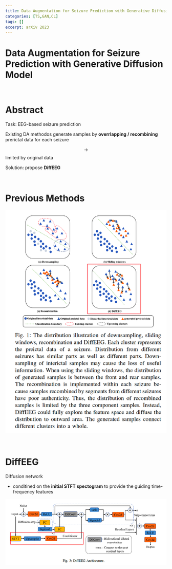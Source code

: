 ```yaml
---
title: Data Augmentation for Seizure Prediction with Generative Diffusion Model
categories: [TS,GAN,CL]
tags: []
excerpt: arXiv 2023
---
```


<script src="https://cdn.mathjax.org/mathjax/latest/MathJax.js?config=TeX-AMS-MML_HTMLorMML" type="text/javascript"></script>

# Data Augmentation for Seizure Prediction with Generative Diffusion Model

<br>

# Abstract

Task: EEG-based seizure prediction

Existing DA methodos generate samples by **overrlapping / recombining** prerictal data for each seizure

$$\rightarrow$$ limited by original data

Solution: propose **DiffEEG**

<br>

# Previous Methods

![figure2](/assets/img/ts/img579.png)

<br>

# DiffEEG

Diffusion network

- conditined on the **initial STFT spectogram** to provide the guiding time-frequency features

![figure2](/assets/img/ts/img580.png)
